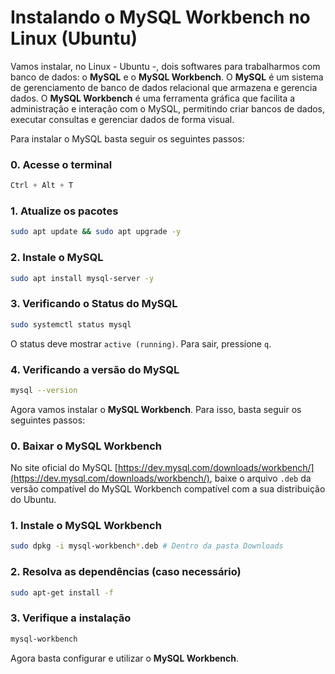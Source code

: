 # Instalando o MySQL Workbench no Linux (Ubuntu)

Vamos instalar, no Linux - Ubuntu -, dois softwares para trabalharmos com banco de dados: o **MySQL** e o **MySQL Workbench**. O **MySQL** é um sistema de gerenciamento de banco de dados relacional que armazena e gerencia dados. O **MySQL Workbench** é uma ferramenta gráfica que facilita a administração e interação com o MySQL, permitindo criar bancos de dados, executar consultas e gerenciar dados de forma visual.

Para instalar o MySQL basta seguir os seguintes passos:

### 0. Acesse o terminal 

```scss
Ctrl + Alt + T
```

### 1. Atualize os pacotes

```bash
sudo apt update && sudo apt upgrade -y
```

### 2. Instale o MySQL
```bash
sudo apt install mysql-server -y
```

### 3. Verificando o Status do MySQL
```bash
sudo systemctl status mysql
```

O status deve mostrar `active (running)`. Para sair, pressione `q`.

### 4. Verificando a versão do MySQL
```bash
mysql --version
```


Agora vamos instalar o **MySQL Workbench**. Para isso, basta seguir os seguintes passos:

### 0. Baixar o MySQL Workbench

No site oficial do MySQL [https://dev.mysql.com/downloads/workbench/](https://dev.mysql.com/downloads/workbench/), baixe o arquivo `.deb` da versão compatível do MySQL Workbench compatível com a sua distribuição do Ubuntu.

### 1. Instale o MySQL Workbench
```bash
sudo dpkg -i mysql-workbench*.deb # Dentro da pasta Downloads 
```

### 2. Resolva as dependências (caso necessário)
```bash
sudo apt-get install -f
```

### 3. Verifique a instalação
```bash
mysql-workbench
```

Agora basta configurar e utilizar o **MySQL Workbench**.
